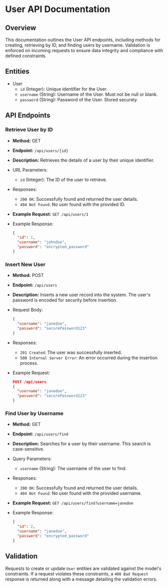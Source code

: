 # User API Documentation

## Overview

This documentation outlines the User API endpoints, including methods for creating, retrieving by ID, and finding users by username. Validation is enforced on incoming requests to ensure data integrity and compliance with defined constraints.

## Entities

- User
  - `id` (Integer): Unique identifier for the User.
  - `username` (String): Username of the User. Must not be null or blank.
  - `password` (String): Password of the User. Stored securely.

## API Endpoints

### Retrieve User by ID

- **Method:** GET

- **Endpoint:** `/api/users/{id}`

- **Description:** Retrieves the details of a user by their unique identifier.

- URL Parameters:

  - `id` (Integer): The ID of the user to retrieve.

- Responses:

  - `200 OK`: Successfully found and returned the user details.
  - `404 Not Found`: No user found with the provided ID.

- **Example Request:** `GET /api/users/1`

- Example Response:

  ```json
  {
    "id": 1,
    "username": "johndoe",
    "password": "encrypted_password"
  }
  ```

### Insert New User

- **Method:** POST

- **Endpoint:** `/api/users`

- **Description:** Inserts a new user record into the system. The user's password is encoded for security before insertion.

- Request Body:

  ```json
  {
    "username": "janedoe",
    "password": "securePassword123"
  }
  ```

- Responses:

  - `201 Created`: The user was successfully inserted.
  - `500 Internal Server Error`: An error occurred during the insertion process.

- Example Request:

  ```json
  POST /api/users
  {
    "username": "janedoe",
    "password": "securePassword123"
  }
  ```

### Find User by Username

- **Method:** GET

- **Endpoint:** `/api/users/find`

- **Description:** Searches for a user by their username. This search is case-sensitive.

- Query Parameters:

  - `username` (String): The username of the user to find.

- Responses:

  - `200 OK`: Successfully found and returned the user details.
  - `404 Not Found`: No user found with the provided username.

- **Example Request:** `GET /api/users/find?username=janedoe`

- Example Response:

  ```json
  {
    "id": 2,
    "username": "janedoe",
    "password": "encrypted_password"
  }
  ```

## Validation

Requests to create or update `User` entities are validated against the model's constraints. If a request violates these constraints, a `400 Bad Request` response is returned along with a message detailing the validation errors.

